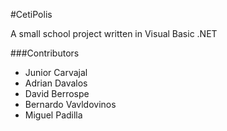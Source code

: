 #CetiPolis

A small school project written in Visual Basic .NET

###Contributors
* Junior Carvajal
* Adrian Davalos
* David Berrospe
* Bernardo Vavldovinos
* Miguel Padilla

